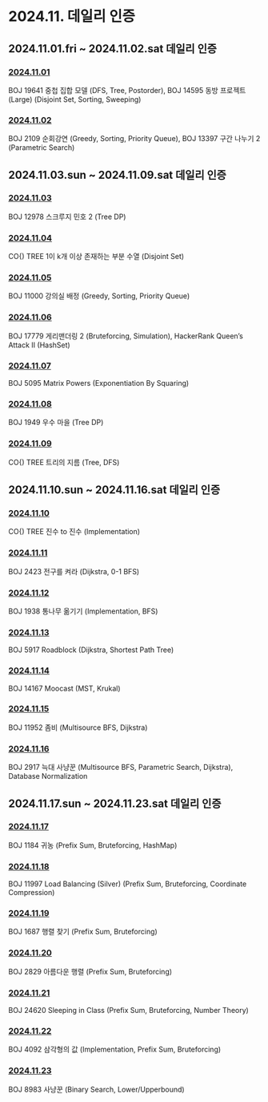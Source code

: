 # 2024.11. 데일리 인증

## 2024.11.01.fri ~ 2024.11.02.sat 데일리 인증

### [2024.11.01](https://github.com/jwelyl/daily_certification/blob/main/2024/11/01/24_11_01_daily_certification.md)
BOJ 19641 중첩 집합 모델 (DFS, Tree, Postorder), BOJ 14595 동방 프로젝트 (Large) (Disjoint Set, Sorting, Sweeping)

### [2024.11.02](https://github.com/jwelyl/daily_certification/blob/main/2024/11/02/24_11_02_daily_certification.md)
BOJ 2109 순회강연 (Greedy, Sorting, Priority Queue), BOJ 13397 구간 나누기 2 (Parametric Search)

## 2024.11.03.sun ~ 2024.11.09.sat 데일리 인증

### [2024.11.03](https://github.com/jwelyl/daily_certification/blob/main/2024/11/03/24_11_03_daily_certification.md)
BOJ 12978 스크루지 민호 2 (Tree DP)

### [2024.11.04](https://github.com/jwelyl/daily_certification/blob/main/2024/11/04/24_11_04_daily_certification.md)
CO{) TREE 1이 k개 이상 존재하는 부분 수열 (Disjoint Set)

### [2024.11.05](https://github.com/jwelyl/daily_certification/blob/main/2024/11/05/24_11_05_daily_certification.md)
BOJ 11000 강의실 배정 (Greedy, Sorting, Priority Queue)

### [2024.11.06](https://github.com/jwelyl/daily_certification/blob/main/2024/11/06/24_11_06_daily_certification.md)
BOJ 17779 게리맨더링 2 (Bruteforcing, Simulation), HackerRank Queen’s Attack II (HashSet)

### [2024.11.07](https://github.com/jwelyl/daily_certification/blob/main/2024/11/07/24_11_07_daily_certification.md)
BOJ 5095 Matrix Powers (Exponentiation By Squaring)

### [2024.11.08](https://github.com/jwelyl/daily_certification/blob/main/2024/11/08/24_11_08_daily_certification.md)
BOJ 1949 우수 마을 (Tree DP)

### [2024.11.09](https://github.com/jwelyl/daily_certification/blob/main/2024/11/09/24_11_09_daily_certification.md)
CO{) TREE 트리의 지름 (Tree, DFS)

## 2024.11.10.sun ~ 2024.11.16.sat 데일리 인증

### [2024.11.10](https://github.com/jwelyl/daily_certification/blob/main/2024/11/10/24_11_10_daily_certification.md)
CO{) TREE 진수 to 진수 (Implementation)

### [2024.11.11](https://github.com/jwelyl/daily_certification/blob/main/2024/11/11/24_11_11_daily_certification.md)
BOJ 2423 전구를 켜라 (Dijkstra, 0-1 BFS)

### [2024.11.12](https://github.com/jwelyl/daily_certification/blob/main/2024/11/12/24_11_12_daily_certification.md)
BOJ 1938 통나무 옮기기 (Implementation, BFS)

### [2024.11.13](https://github.com/jwelyl/daily_certification/blob/main/2024/11/13/24_11_13_daily_certification.md)
BOJ 5917 Roadblock (Dijkstra, Shortest Path Tree)

### [2024.11.14](https://github.com/jwelyl/daily_certification/blob/main/2024/11/14/24_11_14_daily_certification.md)
BOJ 14167 Moocast (MST, Krukal)

### [2024.11.15](https://github.com/jwelyl/daily_certification/blob/main/2024/11/15/24_11_15_daily_certification.md)
BOJ 11952 좀비 (Multisource BFS, Dijkstra)

### [2024.11.16](https://github.com/jwelyl/daily_certification/blob/main/2024/11/16/24_11_16_daily_certification.md)
BOJ 2917 늑대 사냥꾼 (Multisource BFS, Parametric Search, Dijkstra), Database Normalization

## 2024.11.17.sun ~ 2024.11.23.sat 데일리 인증

### [2024.11.17](https://github.com/jwelyl/daily_certification/blob/main/2024/11/17/24_11_17_daily_certification.md)
BOJ 1184 귀농 (Prefix Sum, Bruteforcing, HashMap)

### [2024.11.18](https://github.com/jwelyl/daily_certification/blob/main/2024/11/18/24_11_18_daily_certification.md)
BOJ 11997 Load Balancing (Silver) (Prefix Sum, Bruteforcing, Coordinate Compression)

### [2024.11.19](https://github.com/jwelyl/daily_certification/blob/main/2024/11/19/24_11_19_daily_certification.md)
BOJ 1687 행렬 찾기 (Prefix Sum, Bruteforcing)

### [2024.11.20](https://github.com/jwelyl/daily_certification/blob/main/2024/11/20/24_11_20_daily_certification.md)
BOJ 2829 아름다운 행렬 (Prefix Sum, Bruteforcing)

### [2024.11.21](https://github.com/jwelyl/daily_certification/blob/main/2024/11/21/24_11_21_daily_certification.md)
BOJ 24620 Sleeping in Class (Prefix Sum, Bruteforcing, Number Theory)

### [2024.11.22](https://github.com/jwelyl/daily_certification/blob/main/2024/11/22/24_11_22_daily_certification.md)
BOJ 4092 삼각형의 값 (Implementation, Prefix Sum, Bruteforcing)

### [2024.11.23](https://github.com/jwelyl/daily_certification/blob/main/2024/11/23/24_11_23_daily_certification.md)
BOJ 8983 사냥꾼 (Binary Search, Lower/Upperbound)